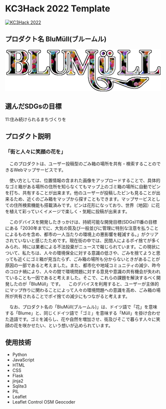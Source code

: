 # KC3Hack 2022 Template

[![KC3Hack 2022](https://kc3.me/hack/wp-content/uploads/2022/01/kc3hack2022ogp@2x.png)](https://kc3.me/hack)

## プロダクト名 BluMüll(ブルームル)
![ロゴ](static/logo/220_20220326204201.png) 

## 選んだSDGsの目標
11:住み続けられるまちづくりを

## プロダクト説明
### 「街と人々に笑顔の花を」
　このプロダクトは、ユーザー投稿型のごみ箱の場所を共有・検索することのできるWebマップサービスです。

　使い方としては、位置情報の含まれた画像をアップロードすることで、具体的なゴミ箱がある場所の住所を知らなくてもマップ上のゴミ箱の場所に自動でピンを打ち、共有することが出来ます。他のユーザーが投稿したピンも見ることが出来るため、近くのごみ箱をマップから探すこともできます。マップサービスとしての住所検索機能も搭載済みです。ピンは花形になっており、世界（地図）に花を植えて彩っていくイメージで楽しく・気軽に投稿が出来ます。

　このデバイスを開発したきっかけは、持続可能な開発目標(SDGs)11番の目標にある「2030年までに、大気の質及び一般並びに管理に特別な注意を払うことによるものを含め、都市の一人当たりの環境上の悪影響を軽減する。」がクリアされていないと感じたためです。現在街の中では、民間人によるポイ捨てが多くみられ、時には業者による不法投棄がニュースで報じられています。この現状について、私たちは、人々の環境保全に対する意識の低さや、ごみを捨てようと思っても近くにゴミ箱が見当たらず、ごみ箱の場所も分からないときがあることが原因の一部であると考えました。また、都市化や地域コミュニティの減少、昨今のコロナ禍により、人々の間で環境問題に対する意見や意識の共有機会が失われていることも一因であると考えました。そこで、これらの課題を解決するべく開発したのが「BluMüll」です。
　このデバイスを利用すると、ユーザーが主体的にマップ作りに関わることによって人々の環境問題への意識を高め、ごみ箱の場所が共有されることでポイ捨ての減少にもつながると考えます。

　なお、プロダクト名の「BluMüll(ブルームル)」は、ドイツ語で「花」を意味する「Blume」と、同じくドイツ語で「ゴミ」を意味する「Müll」を掛け合わせた造語です。ゴミを減らし、花や自然を増加させ、街及びそこで暮らす人々に笑顔の花を咲かせたい、という想いが込められています。

## 使用技術
- Python
- JavaScript
- HTML
- CSS
- Flask
- jinja2
- Sqlite3
- PIL
- Leaflet
- Leaflet Control OSM Geocoder

